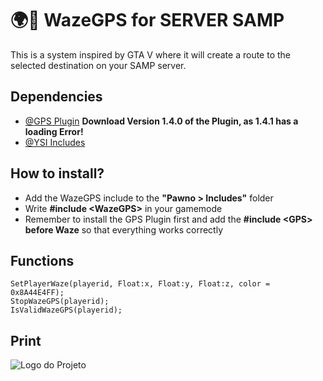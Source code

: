 # 🌍📍 WazeGPS for SERVER SAMP
This is a system inspired by GTA V where it will create a route to the selected destination on your SAMP server.

## Dependencies
- [@GPS Plugin](https://github.com/kristoisberg/samp-gps-plugin) **Download Version 1.4.0 of the Plugin, as 1.4.1 has a loading Error!**
- [@YSI Includes](https://github.com/pawn-lang/YSI-Includes)

## How to install?
- Add the WazeGPS include to the **"Pawno > Includes"** folder
- Write **#include \<WazeGPS\>** in your gamemode
- Remember to install the GPS Plugin first and add the **#include \<GPS\> before Waze** so that everything works correctly

## Functions
```pawn
SetPlayerWaze(playerid, Float:x, Float:y, Float:z, color = 0x8A44E4FF);
StopWazeGPS(playerid);
IsValidWazeGPS(playerid);
```

## Print
![Logo do Projeto](https://i.imgur.com/GD9aKcK.png)
